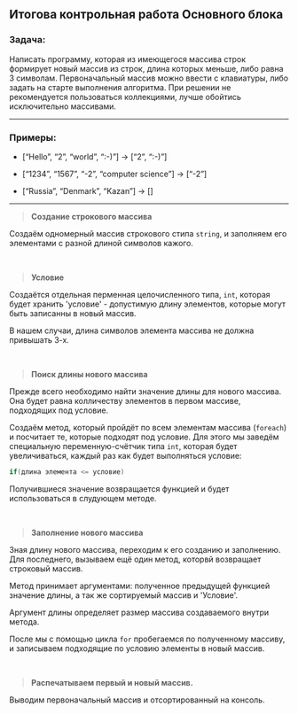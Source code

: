 ## Итогова контрольная работа Основного блока

### Задача:

Написать программу, которая из имеющегося массива строк формирует новый массив из строк, длина которых меньше, либо равна 3 символам. Первоначальный массив можно ввести с клавиатуры, либо задать на старте выполнения алгоритма. При решении не рекомендуется пользоваться коллекциями, лучше обойтись исключительно массивами.
<hr>

### Примеры:

* [“Hello”, “2”, “world”, “:-)”] → [“2”, “:-)”]

* [“1234”, “1567”, “-2”, “computer science”] → [“-2”]

* [“Russia”, “Denmark”, “Kazan”] → []

<hr>

>**Создание строкового массива**

Создаём одномерный массив строкового стипа `string`, и заполняем его элементами с разной длиной символов кажого.

<br>

>**Условие**

Создаётся отдельная перменная целочисленного типа, `int`, которая будет хранить 'условие' - допустимую длину элементов, которые могут быть записанны в новый массив.

В нашем случаи, длина символов элемента массива не должна привышать 3-х.

<br>

>**Поиск длины нового массива**

Прежде всего необходимо найти значение длины для нового массива. Она будет равна колличеству элементов в первом массиве, подходящих под условие.

Создаём метод, который пройдёт по всем элементам массива (`foreach`) и посчитает те, которые подходят под условие.
Для этого мы заведём специальную переменную-счётчик типа `int`, которая будет увеличиваться, каждый раз как будет выполняться условие:
```C#
if(длина элемента <= условие)
```
Получившиеся значение возвращается функцией и будет использоваться в слудующем методе.

<br>

>**Заполнение нового массива**

Зная длину нового массива, переходим к его созданию и заполнению. Для последнего, вызываем ещё один метод, которвй возвращает строковый массив. 

Метод принимает аргументами: полученное предыдущей функцией значение длины, а так же сортируемый массив и 'Условие'.

Аргумент длины определяет размер массива создаваемого внутри метода. 

После мы с помощью цикла `for` пробегаемся по полученному массиву, и записываем подходящие по условию элементы в новый массив. 

<br>

>**Распечатываем первый и новый массив.**

Выводим первоначальный массив и отсортированный на консоль.